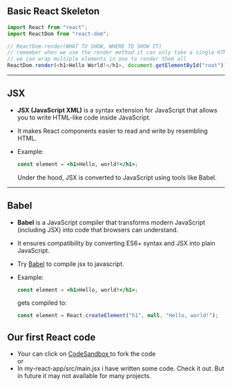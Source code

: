 ## Basic React Skeleton

```javascript
import React from "react";
import ReactDom from "react-dom";

// ReactDom.render(WHAT TO SHOW, WHERE TO SHOW IT)
// remember when we use the render method it can only take a single HTML element to render.
// we can wrap multiple elements in one to render them all
ReactDom.render(<h1>Hello World!</h1>, document.getElementById("root"));
```

---

## JSX
- **JSX (JavaScript XML)** is a syntax extension for JavaScript that allows you to write HTML-like code inside JavaScript.
- It makes React components easier to read and write by resembling HTML.
- Example:

  ```jsx
  const element = <h1>Hello, world!</h1>;
  ```
  Under the hood, JSX is converted to JavaScript using tools like Babel.

---

## Babel
- **Babel** is a JavaScript compiler that transforms modern JavaScript (including JSX) into code that browsers can understand.
- It ensures compatibility by converting ES6+ syntax and JSX into plain JavaScript.
- Try [Babel](https://babeljs.io/) to compile jsx to javascript.
- Example:

  ```jsx
  const element = <h1>Hello, world!</h1>;
  ```
  gets compiled to:

  ```javascript
  const element = React.createElement("h1", null, "Hello, world!");
  ```

## Our first React code
- Your can click on [CodeSandbox ](https://codesandbox.io/p/sandbox/introduction-to-jsx-forked-vqm4wh) to fork the code   
  or
- In my-react-app/src/main.jsx i have written some code. Check it out. But in future it may not available for many projects.